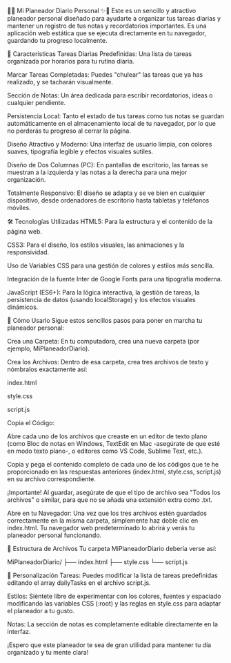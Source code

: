 

📅✨ Mi Planeador Diario Personal ✨📝
Este es un sencillo y atractivo planeador personal diseñado para ayudarte a organizar tus tareas diarias y mantener un registro de tus notas y recordatorios importantes. Es una aplicación web estática que se ejecuta directamente en tu navegador, guardando tu progreso localmente.

🌟 Características
Tareas Diarias Predefinidas: Una lista de tareas organizada por horarios para tu rutina diaria.

Marcar Tareas Completadas: Puedes "chulear" las tareas que ya has realizado, y se tacharán visualmente.

Sección de Notas: Un área dedicada para escribir recordatorios, ideas o cualquier pendiente.

Persistencia Local: Tanto el estado de tus tareas como tus notas se guardan automáticamente en el almacenamiento local de tu navegador, por lo que no perderás tu progreso al cerrar la página.

Diseño Atractivo y Moderno: Una interfaz de usuario limpia, con colores suaves, tipografía legible y efectos visuales sutiles.

Diseño de Dos Columnas (PC): En pantallas de escritorio, las tareas se muestran a la izquierda y las notas a la derecha para una mejor organización.

Totalmente Responsivo: El diseño se adapta y se ve bien en cualquier dispositivo, desde ordenadores de escritorio hasta tabletas y teléfonos móviles.

🛠️ Tecnologías Utilizadas
HTML5: Para la estructura y el contenido de la página web.

CSS3: Para el diseño, los estilos visuales, las animaciones y la responsividad.

Uso de Variables CSS para una gestión de colores y estilos más sencilla.

Integración de la fuente Inter de Google Fonts para una tipografía moderna.

JavaScript (ES6+): Para la lógica interactiva, la gestión de tareas, la persistencia de datos (usando localStorage) y los efectos visuales dinámicos.

🚀 Cómo Usarlo
Sigue estos sencillos pasos para poner en marcha tu planeador personal:

Crea una Carpeta: En tu computadora, crea una nueva carpeta (por ejemplo, MiPlaneadorDiario).

Crea los Archivos: Dentro de esa carpeta, crea tres archivos de texto y nómbralos exactamente así:

index.html

style.css

script.js

Copia el Código:

Abre cada uno de los archivos que creaste en un editor de texto plano (como Bloc de notas en Windows, TextEdit en Mac -asegúrate de que esté en modo texto plano-, o editores como VS Code, Sublime Text, etc.).

Copia y pega el contenido completo de cada uno de los códigos que te he proporcionado en las respuestas anteriores (index.html, style.css, script.js) en su archivo correspondiente.

¡Importante! Al guardar, asegúrate de que el tipo de archivo sea "Todos los archivos" o similar, para que no se añada una extensión extra como .txt.

Abre en tu Navegador: Una vez que los tres archivos estén guardados correctamente en la misma carpeta, simplemente haz doble clic en index.html. Tu navegador web predeterminado lo abrirá y verás tu planeador personal funcionando.

📁 Estructura de Archivos
Tu carpeta MiPlaneadorDiario debería verse así:

MiPlaneadorDiario/
├── index.html
├── style.css
└── script.js

🎨 Personalización
Tareas: Puedes modificar la lista de tareas predefinidas editando el array dailyTasks en el archivo script.js.

Estilos: Siéntete libre de experimentar con los colores, fuentes y espaciado modificando las variables CSS (:root) y las reglas en style.css para adaptar el planeador a tu gusto.

Notas: La sección de notas es completamente editable directamente en la interfaz.

¡Espero que este planeador te sea de gran utilidad para mantener tu día organizado y tu mente clara!